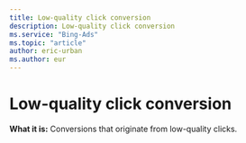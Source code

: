 ```yaml
---
title: Low-quality click conversion
description: Low-quality click conversion
ms.service: "Bing-Ads"
ms.topic: "article"
author: eric-urban
ms.author: eur
---
```


# Low-quality click conversion

**What it is:**     Conversions that originate from low-quality clicks.


